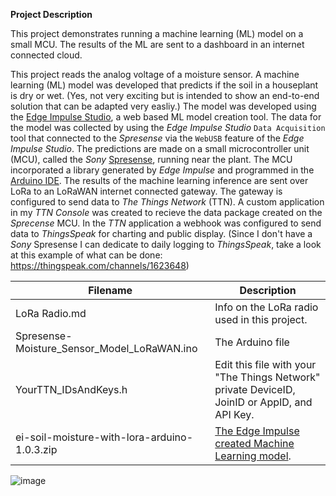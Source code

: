 **Project Description**

This project demonstrates running a machine learning (ML) model on a small MCU. The results of the ML are sent to a dashboard in an internet connected cloud.

This project reads the analog voltage of a moisture sensor. A machine learning (ML) model was developed that predicts if the soil in a houseplant is dry or wet. (Yes, not very exciting but is intended to show an end-to-end solution that can be adapted very easliy.) The model was developed using the [Edge Impulse Studio](https://www.edgeimpulse.com/), a web based ML model creation tool. The data for the model was collected by using the *Edge Impulse Studio* `Data Acquisition` tool that connected to the *Spresense* via the `WebUSB` feature of the *Edge Impulse Studio*. The predictions are made on a small microcontroller unit (MCU), called the *Sony* [Spresense](https://developer.sony.com/develop/spresense/specifications), running near the plant. The MCU incorporated a library generated by *Edge Impulse* and programmed in the [Arduino IDE](https://www.arduino.cc/en/software).  The results of the machine learning inference are sent over LoRa to an LoRaWAN internet connected gateway.  The gateway is configured to send data to *The Things Network* (TTN). A custom application in my *TTN Console* was created to recieve the data package created on the *Sprecense* MCU. In the *TTN* application a webhook was configured to send data to *ThingsSpeak* for charting and public display. (Since I don't have a *Sony* Spresense I can dedicate to daily logging to *ThingsSpeak*, take a look at this example of what can be done: https://thingspeak.com/channels/1623648)

| Filename                                    | Description                                 |             
| ------------------------------------------- | ------------------------------------------- |
| LoRa Radio.md                               | Info on the LoRa radio used in this project.| 
| Spresense-Moisture_Sensor_Model_LoRaWAN.ino | The Arduino file |
| YourTTN_IDsAndKeys.h                        | Edit this file with your "The Things Network" private DeviceID, JoinID or AppID, and API Key.|
| ei-soil-moisture-with-lora-arduino-1.0.3.zip| [The Edge Impulse created Machine Learning model](https://studio.edgeimpulse.com/public/167207/latest).| 

![image](https://user-images.githubusercontent.com/92460732/207224619-3d6c33f8-2ee5-4db0-bd2e-2a648fe3ecfc.png)


